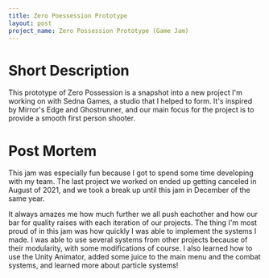 ```yaml
---
title: Zero Poessession Prototype
layout: post
project_name: Zero Possession Prototype (Game Jam)
---
```


# Short Description
This prototype of Zero Possession is a snapshot into a new project I'm working on with Sedna Games, a studio that I helped to form. It's inspired by Mirror's Edge and Ghostrunner, and our main focus for the project is to provide a smooth first person shooter.
# Post Mortem
This jam was especially fun because I got to spend some time developing with my team. The last project we worked on ended up getting canceled in August of 2021, and we took a break up until this jam in December of the same year.

It always amazes me how much further we all push eachother and how our bar for quality raises with each iteration of our projects. The thing I'm most proud of in this jam was how quickly I was able to implement the systems I made. I was able to use several systems from other projects because of their modularity, with some modifications of course. I also learned how to use the Unity Animator, added some juice to the main menu and the combat systems, and learned more about particle systems!